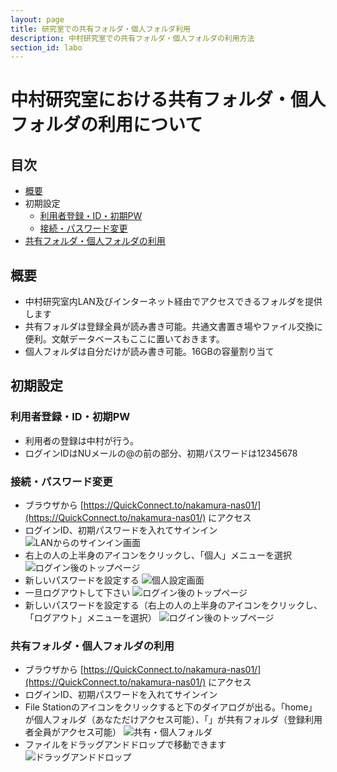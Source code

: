 ```yaml
---
layout: page
title: 研究室での共有フォルダ・個人フォルダ利用
description: 中村研究室での共有フォルダ・個人フォルダの利用方法
section_id: labo
---
```


# 中村研究室における共有フォルダ・個人フォルダの利用について

## 目次
* [概要](#概要)
* 初期設定
    * [利用者登録・ID・初期PW](#利用者登録・ID・初期PW)
    * [接続・パスワード変更](#接続・パスワード変更)
* [共有フォルダ・個人フォルダの利用](#共有フォルダ・個人フォルダの利用)

<a name="概要"></a>
## 概要
* 中村研究室内LAN及びインターネット経由でアクセスできるフォルダを提供します
* 共有フォルダは登録全員が読み書き可能。共通文書置き場やファイル交換に便利。文献データベースもここに置いておきます。
* 個人フォルダは自分だけが読み書き可能。16GBの容量割り当て

<a name="初期設定"></a>
## 初期設定

<a name="利用者登録・ID・初期PW"></a>
### 利用者登録・ID・初期PW
* 利用者の登録は中村が行う。
* ログインIDはNUメールの@の前の部分、初期パスワードは12345678

<a name="接続・パスワード変更"></a>
### 接続・パスワード変更
* ブラウザから [https://QuickConnect.to/nakamura-nas01/](https://QuickConnect.to/nakamura-nas01/) にアクセス
* ログインID、初期パスワードを入れてサインイン
![LANからのサインイン画面](../../../images/20170120nas-signin.png)
* 右上の人の上半身のアイコンをクリックし、「個人」メニューを選択
![ログイン後のトップページ](../../../images/20170120option-menu.png)
* 新しいパスワードを設定する
![個人設定画面](../../../images/20171020personal-settings.png)
* 一旦ログアウトして下さい
![ログイン後のトップページ](../../../images/20170120option-menu.png)
* 新しいパスワードを設定する（右上の人の上半身のアイコンをクリックし、「ログアウト」メニューを選択）
![ログイン後のトップページ](../../../images/20170120option-menu.png)

<a name="共有フォルダ・個人フォルダの利用"></a>
### 共有フォルダ・個人フォルダの利用
* ブラウザから [https://QuickConnect.to/nakamura-nas01/](https://QuickConnect.to/nakamura-nas01/) にアクセス
* ログインID、初期パスワードを入れてサインイン
* File Stationのアイコンをクリックすると下のダイアログが出る。「home」が個人フォルダ（あなただけアクセス可能）、「」が共有フォルダ（登録利用者全員がアクセス可能）
![共有・個人フォルダ](../../../images/20170120file-station.png)
* ファイルをドラッグアンドドロップで移動できます
![ドラッグアンドドロップ](../../../images/20170120drag-and-drop.png)
